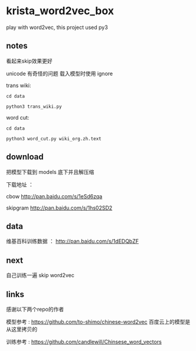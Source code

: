 # krista_word2vec_box

play with word2vec, this project used py3

## notes

看起来skip效果更好

unicode 有奇怪的问题 载入模型时使用 ignore

trans wiki:

```
cd data

python3 trans_wiki.py
```

word cut:

```
cd data

python3 word_cut.py wiki_org.zh.text
```

## download

把模型下载到 models 底下并且解压缩

下载地址 ： 

cbow http://pan.baidu.com/s/1eSd6zqa

skipgram http://pan.baidu.com/s/1hs02SD2

## data

维基百科训练数据 ： http://pan.baidu.com/s/1dEDQbZF

## next

自己训练一遍 skip word2vec

## links

感谢以下两个repo的作者

模型参考 : https://github.com/to-shimo/chinese-word2vec  百度云上的模型是从这里拷贝的

训练参考 : https://github.com/candlewill/Chinsese_word_vectors
